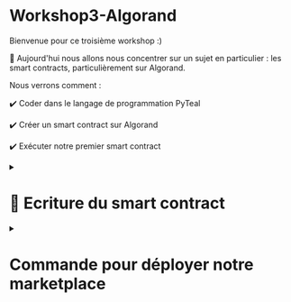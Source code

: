 # Workshop3-Algorand
Bienvenue pour ce troisième workshop :)

🧵 Aujourd'hui nous allons nous concentrer sur un sujet en particulier : les smart contracts, particulièrement sur Algorand. 

Nous verrons comment : 

✔️ Coder dans le langage de programmation PyTeal 

✔️ Créer un smart contract sur Algorand 

✔️ Exécuter notre premier smart contract 



<details>
  <summary>
  <h1>🤝 Ecriture du smart contract </h1>
  </summary>
 Notre smart contract sera enfaite un smart contract créant une Dapp qui sera une marketplace 

Vous pourrez trouvez le code dans le réportoire, que vous pouvez copier/coller dans vos fichier algorand. 


</details>

<details>
  <summary>
  <h1> Commande pour déployer notre marketplace </h1>
  </summary>
Les variables ci-dessous, seront simplement les chemins à copier/coller depuis le fichier désirer. Si le fichier marketplace_approbation.teal, placez vous sur ce fichier, puis avec un clic droit, il sera possible de récupérer le chemin du contrat. 

  ${CHEMIN_VERS_MARKETPLACE_APPROBATION}: Chemin vers la marketplace_approbation.teal
  
  ${CHEMIN_VERS_MARKETPLACE_EFFACE} : Chemin vers marketplace_efface.teal 

  ~~~
  ./sandbox goal app create --creator ${CHEMIN_VERS_MARKETPLACE_APPROBATION} --approval-prog marketplace_approbation.teal --clear-prog marketplace_efface.teal --note tutprial-marketplace:uv1 --global-byteslices 3 --global-ints 2 --local-byteslices 0 --locall-ints 0 --app-arg str:TestName --app-arg str:TestImage --app-arg str:TestDescription --app-arg int:1000000
  ~~~
  

</details>

